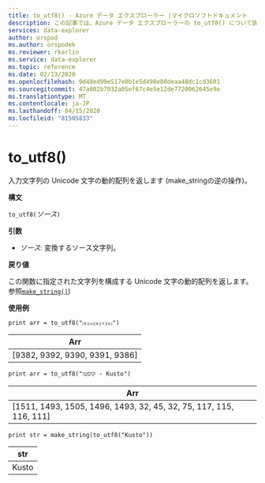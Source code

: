 ```yaml
---
title: to_utf8() - Azure データ エクスプローラー |マイクロソフトドキュメント
description: この記事では、Azure データ エクスプローラーの to_utf8() について説明します。
services: data-explorer
author: orspod
ms.author: orspodek
ms.reviewer: rkarlin
ms.service: data-explorer
ms.topic: reference
ms.date: 02/13/2020
ms.openlocfilehash: 9d48ed99e517e0b1e5d498e80deaa48dc1cd3601
ms.sourcegitcommit: 47a002b7032a05ef67c4e5e12de7720062645e9e
ms.translationtype: MT
ms.contentlocale: ja-JP
ms.lasthandoff: 04/15/2020
ms.locfileid: "81505833"
---
```

# <a name="to_utf8"></a>to_utf8()

入力文字列の Unicode 文字の動的配列を返します (make_stringの逆の操作)。

**構文**

`to_utf8(`*ソース*`)`

**引数**

* *ソース*: 変換するソース文字列。

**戻り値**

この関数に指定された文字列を構成する Unicode 文字の動的配列を返します。
参照[`make_string()`](makestringfunction.md))

**使用例**

```kusto
print arr = to_utf8("⒦⒰⒮⒯⒪")
```

|Arr|
|---|
|[9382, 9392, 9390, 9391, 9386]|

```kusto
print arr = to_utf8("קוסטו - Kusto")
```

|Arr|
|---|
|[1511, 1493, 1505, 1496, 1493, 32, 45, 32, 75, 117, 115, 116, 111]|

```kusto
print str = make_string(to_utf8("Kusto"))
```

|str|
|---|
|Kusto|
